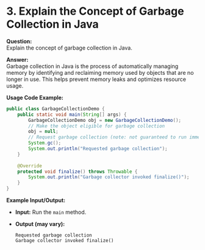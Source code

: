 
# 3. Explain the Concept of Garbage Collection in Java

**Question:**  
Explain the concept of garbage collection in Java.

**Answer:**  
Garbage collection in Java is the process of automatically managing memory by identifying and reclaiming memory used by objects that are no longer in use. This helps prevent memory leaks and optimizes resource usage.

**Usage Code Example:**
```java
public class GarbageCollectionDemo {
    public static void main(String[] args) {
        GarbageCollectionDemo obj = new GarbageCollectionDemo();
        // Make the object eligible for garbage collection
        obj = null;
        // Request garbage collection (note: not guaranteed to run immediately)
        System.gc();
        System.out.println("Requested garbage collection");
    }
    
    @Override
    protected void finalize() throws Throwable {
        System.out.println("Garbage collector invoked finalize()");
    }
}
````

**Example Input/Output:**

- **Input:** Run the `main` method.
- **Output (may vary):**
    
    ```
    Requested garbage collection
    Garbage collector invoked finalize()
    ```